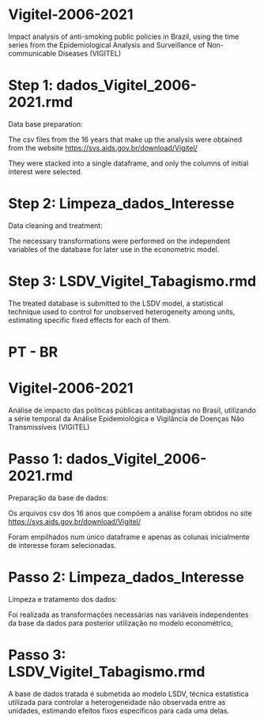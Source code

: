 # Vigitel-2006-2021

Impact analysis of anti-smoking public policies in Brazil, using the time series from the Epidemiological Analysis and Surveillance of Non-communicable Diseases (VIGITEL)

# Step 1: dados_Vigitel_2006-2021.rmd

Data base preparation:

The csv files from the 16 years that make up the analysis were obtained from the website https://svs.aids.gov.br/download/Vigitel/

They were stacked into a single dataframe, and only the columns of initial interest were selected.

# Step 2: Limpeza_dados_Interesse

Data cleaning and treatment:

The necessary transformations were performed on the independent variables of the database for later use in the econometric model.

# Step 3: LSDV_Vigitel_Tabagismo.rmd

The treated database is submitted to the LSDV model, a statistical technique used to control for unobserved heterogeneity among units, estimating specific fixed effects for each of them.

# PT - BR

# Vigitel-2006-2021

Análise de impacto das políticas públicas antitabagistas no Brasil, utilizando a série temporal da Análise Epidemiológica e Vigilância de Doenças Não Transmissíveis (VIGITEL)

# Passo 1: dados_Vigitel_2006-2021.rmd

Preparação da base de dados:

 Os arquivos csv dos 16 anos que compõem a análise foram obtidos no site https://svs.aids.gov.br/download/Vigitel/

 Foram empilhados num único dataframe e apenas as colunas inicialmente de interesse foram selecionadas.

 # Passo 2: Limpeza_dados_Interesse

 Limpeza e tratamento dos dados:

 Foi realizada as transformações necessárias nas variáveis independentes da base da dados para posterior utilização no modelo econométrico,

 # Passo 3: LSDV_Vigitel_Tabagismo.rmd

 A base de dados tratada é submetida ao modelo LSDV, técnica estatística utilizada para controlar a heterogeneidade não observada entre as unidades, estimando efeitos fixos específicos para cada uma delas.

